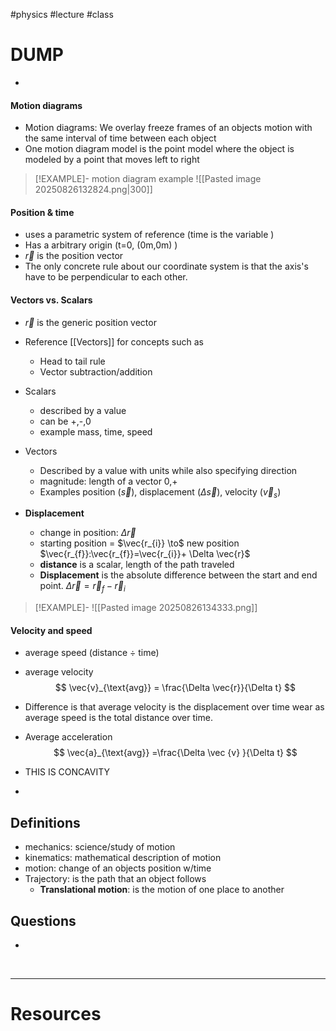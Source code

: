 #physics #lecture #class 

# DUMP
- 

#### **Motion diagrams**
- Motion diagrams: We overlay freeze frames of an objects motion with the same interval of time between each object
- One motion diagram model is the point model where the object is modeled by a point that moves left to right 

> [!EXAMPLE]- motion diagram example
> ![[Pasted image 20250826132824.png|300]]


#### Position & time
- uses a parametric system of reference (time is the variable )
- Has a arbitrary origin (t=0, (0m,0m) )
- $\vec{r}$ is the position vector
- The only concrete rule about our coordinate system is that the axis's have to be perpendicular to each other. 


#### Vectors vs. Scalars
- $\vec{r}$ is the generic position vector
- Reference [[Vectors]] for concepts such as
	- Head to tail rule 
	- Vector subtraction/addition 

- Scalars
	- described by a value 
	- can be +,-,0
	- example mass, time, speed
- Vectors
	- Described by a value with units while also specifying direction
	- magnitude: length of a vector 0,+
	- Examples position $(\vec{s})$, displacement $(\Delta \vec{s}),$ velocity $(\vec{v}_{s})$
- **Displacement**
	- change in position: $\Delta \vec{r}$
	- starting position = $\vec{r_{i}} \to$ new position $\vec{r_{f}}:\vec{r_{f}}=\vec{r_{i}}+ \Delta \vec{r}$
	- **distance** is a scalar, length of the path traveled 
	- **Displacement** is the absolute difference between the start and end point. $\Delta \vec r =\vec{r}_{f} -\vec{r}_{i}$ 


> [!EXAMPLE]- 
> ![[Pasted image 20250826134333.png]]



#### Velocity and speed
- average speed (distance $\div$ time)
- average velocity
$$
\vec{v}_{\text{avg}} = \frac{\Delta \vec{r}}{\Delta t}
$$
- Difference is that average velocity is the displacement over time wear as average speed is the total distance over time.

- Average acceleration 
$$
\vec{a}_{\text{avg}} =\frac{\Delta \vec {v} }{\Delta t}
$$
- THIS IS CONCAVITY
- 


## Definitions 
- mechanics: science/study of motion 
- kinematics: mathematical description of motion 
- motion: change of an objects position w/time
- Trajectory: is the path that an object follows 
	- **Translational motion**: is the motion of one place to another 



## Questions
- 



&emsp;

---
# Resources